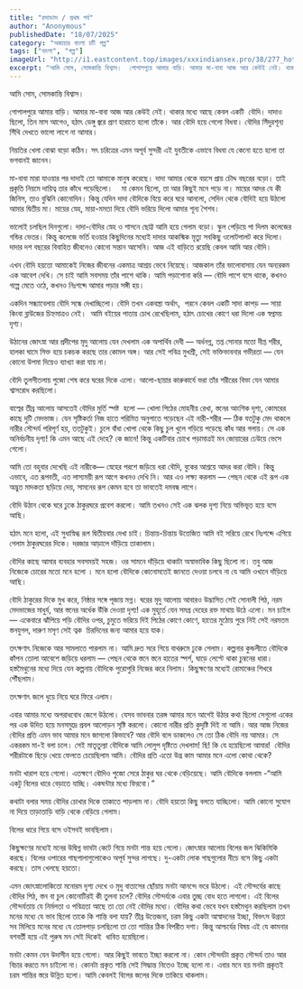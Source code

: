 ```yaml
---
title: "রসাভাস / প্রথম পর্ব"
author: "Anonymous"
publishedDate: "18/07/2025"
category: "অজাচার বাংলা চটি গল্প"
tags: ["বাংলা", "গল্প"]
imageUrl: "http://i1.eastcontent.top/images/xxxindiansex.pro/38/277_hot_with.jpg"
excerpt: "আমি সোম, সোমকান্তি বিশ্বাস।  গোপালপুরে আমার বাড়ি। আমার মা-বাবা আজ আর কেউই নেই। থাকার মধ্যে আছে কেবল একটি  বৌদি। দাদাও ছিলো, তিন মাস আগেও, হঠাৎ ডেঙ্গু জ্বরে প্রাণ হারাতে হলো তাঁকে। আর বৌদি হয়ে গেলো বিধ..."
---
```


আমি সোম, সোমকান্তি বিশ্বাস।

গোপালপুরে আমার বাড়ি। আমার মা-বাবা আজ আর কেউই নেই। থাকার মধ্যে আছে কেবল একটি  বৌদি। দাদাও ছিলো, তিন মাস আগেও, হঠাৎ ডেঙ্গু জ্বরে প্রাণ হারাতে হলো তাঁকে। আর বৌদি হয়ে গেলো বিধবা। বৌদির সিঁদুরশূন্য সিঁথি দেখতে ভালো লাগে না আমার।

নিয়তির খেলা বোঝা বড়ো কঠিন। সৎ চরিত্রের এমন অপূর্ব সুন্দরী এই যুবতীকে এভাবে বিধবা যে কেনো হতে হলো তা ভগবানই জানেন।

মা-বাবা মারা যাওয়ার পর দাদাই তো আমাকে মানুষ করেছে। দাদা আমার থেকে বয়সে প্রায় চৌদ্দ বছরের বড়ো। তাই প্রকৃতি নিয়মে দায়িত্ব তার কাঁধে পড়েছিলো।    মা কেমন ছিলো, তা আর কিছুই মনে পড়ে না। মায়ের আদর যে কী জিনিস, তাও বুঝিনি কোনোদিন। কিন্তু যেদিন দাদা বৌদিকে বিয়ে করে ঘরে আনলো, সেদিন থেকে বৌদিই হয়ে উঠলো আমার দ্বিতীয় মা। মায়ের স্নেহ, মায়া-মমতা দিয়ে বৌদি ভরিয়ে দিলো আমার শূন্য শৈশব।

ভালোই চলছিল দিনগুলো। দাদা-বৌদির স্নেহ ও শাসনে ছোট্ট আমি হয়ে গেলাম বড়ো। স্কুল পেড়িয়ে পা দিলম কলেজের গন্ডির ভেতর। কিন্তু কলেজে ভর্তি হওয়ার কিছুদিনের মধ্যেই দাদার আকস্মিক মৃত্যু সবকিছু ওলোটপালট করে দিলো।দাদার দশ বছরের বিবাহিত জীবনেও কোনো সন্তান আসেনি। আজ এই বাড়িতে রয়েছি কেবল আমি আর বৌদি।

এখন বৌদি হয়তো আমাকেই নিজের জীবনের একমাত্র আশ্রয় ভেবে নিয়েছে। আজকাল তাঁর ভালোবাসায় যেন অন্যরকম এক আবেশ দেখি। সে চাই আমি সবসময় তাঁর পাশে থাকি। আমি পড়াশোনা করি — বৌদি পাশে বসে থাকে, কখনও গল্পে মেতে ওঠে, কখনও নিঃশব্দে আমার পড়ার সঙ্গী হয়।

একদিন সন্ধ্যাবেলায় বৌদি সন্ধে দেখাচ্ছিলো। বৌদি তখন একবস্ত্রা অর্থাৎ,  পরনে কেবল একটি সাদা কাপড় — সায়া কিংবা ব্লাউজের চিহ্নমাত্রও নেই।  আমি বইয়ের পাতায় চোখ রেখেছিলাম, হঠাৎ চোখের কোণে ধরা দিলো এক স্বপ্নময় দৃশ্য।

উঠানের জোৎস্না আর প্রদীপের মৃদু আলোয় যেন দেখলাম এক অপার্থিব দেবী — অর্ধনগ্ন, তপ্ত সোনার মতো দীপ্ত শরীর, হালকা ঘামে সিক্ত হয়ে চকচক করছে তার কোমল অঙ্গ। আর সেই পবিত্র মুখশ্রী, সেই ভক্তিভাবনার গভীরতা — যেন কোনো উপমা দিয়েও ব্যাখ্যা করা যায় না।

বৌদি তুলসীতলায় পুজো শেষ করে ঘরের দিকে এলো। আলো-ছায়ার কারুকার্যে ভরা তাঁর শরীরের বিভা যেন আমার শ্বাসরোধ করছিলো।

বাল্বের তীব্র আলোয় আসতেই বৌদির মুর্তি স্পষ্ট  হলো — খোলা পিঠের মোহনীয় রেখা, স্তনের আংশিক দৃশ্য, কোমরের কাছে দুটি মেদভাজ। যেন সৃষ্টিকর্তা নিজ হাতে পরিমিত অনুপাতে গড়েছেন এই নারী-শরীর — ঠিক যতটুকু মেদ থাকলে নারীর সৌন্দর্য পরিপূর্ণ হয়, ততটুকুই। চুলে বাঁধা খোপা থেকে কিছু চুল খুলে গড়িয়ে পড়েছে কাঁধ আর গলায়। সে এক অনির্বচনীয় দৃশ্য! কি এমন আছে এই দেহে? কে জানে! কিন্তু একটিবার চোখে পড়ামাত্রই মন জোয়ারের ঢেউয়ে ভেসে গেলো।

আমি তো বহুবার দেখেছি এই নারীকে— স্নেহের পরশে জড়িয়ে ধরা বৌদি, বুকের আশ্রয়ে আদর করা বৌদি। কিন্তু এভাবে, এত রূপবতী, এত লাস্যময়ী রূপ আগে কখনও দেখি নি। আর এও লক্ষ্য করলাম — পেছন থেকে এই রূপ এক অদ্ভুত মাদকতা ছড়িয়ে দেয়, সামনের রূপ কেমন হবে তা ভাবতেই দমবন্ধ লাগে।

বৌদি উঠান থেকে ঘরে ঢুকে ঠাকুরঘরে প্রবেশ করলো। আমি তখনও সেই এক ঝলক দৃশ্য নিয়ে অভিভূত হয়ে বসে আছি।

হঠাৎ মনে হলো, এই সুধাস্নিগ্ধ রূপ দ্বিতীয়বার দেখা চাই। চিন্তায়-চিন্তায় উত্তেজিত আমি বই সরিয়ে রেখে নিঃশব্দে এগিয়ে গেলাম ঠাকুরঘরের দিকে। দরজার আড়ালে দাঁড়িয়ে তাকালাম।

বৌদির কাছে আমার ব্যবহার সবসময়ই সহজ। ওর সামনে দাঁড়িয়ে থাকাটা অস্বাভাবিক কিছু ছিলো না। তবু আজ নিজেকে চোরের মতো মনে হলো । মনে হলো বৌদিকে কোনোমতেই জানতে দেওয়া চলবে না যে আমি ওখানে দাঁড়িয়ে আছি।

বৌদি ঠাকুরের দিকে মুখ করে, নিষ্ঠার সঙ্গে পূজায় মগ্ন। ঘরের মৃদু আলোয় আবারও উদ্ভাসিত সেই সোনালী পিঠ, নরম মেদভাজের মাধুর্য, আর স্তনের অর্ধেক উঁকি দেওয়া দৃশ্য! এক মুহূর্তে যেন সমগ্র দেহের রক্ত মাথায় উঠে এলো। মন চাইল — একেবারে ঝাঁপিয়ে পড়ি বৌদির ওপর, চুমুতে ভরিয়ে দিই পিঠের কোণে কোণে, হাতের মুঠোয় পুরে নিই সেই নরমতম স্তনযুগল, দারুণ মসৃণ সেই ত্বক  চিরদিনের জন্য আমার হয়ে যাক।

তৎক্ষণাৎ নিজেকে আর সামলাতে পারলাম না। আমি দ্রুত সরে গিয়ে বাথরুমে ঢুকে গেলাম। কল্পনার কুন্ডলীতে বৌদিকে কাঁপন তোলা আবেশে জড়িয়ে ধরলাম — পেছন থেকে স্তনে স্তনে হাতের স্পর্শ, ঘাড়ে লেপ্টে থাকা চুম্বনের ধারা। হস্তমৈথুনের মধ্যে দিয়ে যেন কল্পনায় বৌদিকে পুরোপুরি নিজের করে নিলাম। কিছুক্ষণের মধ্যেই রোমাঞ্চের শিখরে পৌঁছলাম।

তৎক্ষণাৎ জলে ধুয়ে নিয়ে ঘরে ফিরে এলাম।

এবার আমার মধ্যে অপরাধবোধ জেগে উঠলো। যেসব ভাবনার তরঙ্গ আমার মনে আগেই উঠার কথা ছিলো সেগুলো একের পর এক উদিত হয়ে মনসমুদ্রে প্রবল আলোড়ন সৃষ্টি করলো। কোনো নারীর প্রতি কুদৃষ্টি দিই না আমি। আর আজ নিজের বৌদির প্রতি এমন ভাব আমার মনে জাগলো কিভাবে? আর বৌদি বলে ডাকলেও সে তো ঠিক বৌদি নয় আমার। সে একরকম মা-ই বলা চলে। সেই মাতৃতুল্যা বৌদিকে আমি লোলুপ দৃষ্টিতে দেখলাম! ছি! কি যে হয়েছিলো আমার!  বৌদির শরীরটাকে ছিড়ে খেয়ে ফেলতে চেয়েছিলাম আমি। বৌদির প্রতি এতো উগ্র কাম আমার মনে এলো কোথা থেকে?

মনটা খারাপ হয়ে গেলো। এতক্ষণে বৌদিও পুজো সেরে ঠাকুর ঘর থেকে বেড়িয়েছে। আমি বৌদিকে বললাম -“আমি একটু বিলের ধারে বেড়াতে যাচ্ছি। একঘন্টার মধ্যে ফিরবো।”

কথাটা বলার সময় বৌদির চোখার দিকে তাকাতে পাড়লাম না। বৌদি হয়তো কিছু বলতে যাচ্ছিলো। আমি কোনো সুযোগ না দিয়ে তাড়াতাড়ি বাড়ি থেকে বেড়িয়ে গেলাম।

বিলের ধারে গিয়ে বসে ওইসবই ভাবছিলাম।

কিছুক্ষণের মধ্যেই মনের উদ্বিগ্ন ভাবটা কেটে গিয়ে মনটা শান্ত হয়ে গেলো। জোৎস্নার আলোয় বিলের জল ঝিকিমিকি করছে। বিলের ওপারের গাছপালাগুলোকেও অপূর্ব সুন্দর লাগছে। দু-একটা লোক গাছগুলোর নীচে বসে কিছু একটা করছে। তাস খেলছে হয়তো।

এমন জোৎস্নালোকিতো মনোরম দৃশ্য দেখে ও মৃদু বাতাসের ছোঁয়ায় মনটা আনন্দে ভরে উঠলো। এই সৌন্দর্যের কাছে বৌদির পিঠ, স্তন বা চুল কোনোটিরই কী তুলনা চলে? বৌদির সৌন্দর্যকে এবার তুচ্ছ বোধ হতে লাগলো। এই বিলের সৌন্দর্যতায় যে নির্মলতা ও পবিত্রতা আছে তা তো নেই বৌদির মধ্যে। বৌদির কথা ভেবে যখন হস্তমৈথুন করছিলাম তখন মনের মধ্যে যে ভাব ছিলো তাকে কি শান্তি বলা যায়? তীব্র উত্তেজনা, চরম কিছু একটা আস্বাদনের ইচ্ছা, বিভৎস উগ্রতা সব মিলিয়ে মনের মধ্যে যে তোলপাড় চলছিলো তা তো শান্তির ঠিক বিপরীত দশা। কিন্তু আশ্চর্যের বিষয় এই যে কামনার বশবর্তী হয়ে এই পুরুষ মন সেই দিকেই  ধাবিত হয়েছিলো।

মনটা কেমন যেন উদাসীন হয়ে গেলো। আর কিছুই ভাবতে ইচ্ছা করলো না। কোন সৌন্দর্যটা প্রকৃত সৌন্দর্য তাও আর বিচার করতে মন চাইলো না। কোনটা প্রকৃত শান্তি সেই সিদ্ধান্ত নিতেও ইচ্ছে হলো না। এবার মনে হয় মনটা প্রকৃতই চরম শান্তির স্তরে উন্নিত হলো। আমি কেবলই বিলের জলের দিকে তাকিয়ে থাকলাম।
